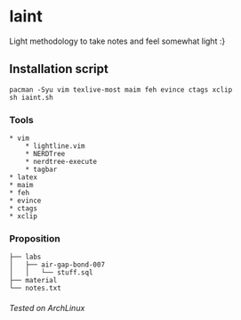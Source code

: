 # Iaint

Light methodology to take notes and feel somewhat light :}

## Installation script
```text
pacman -Syu vim texlive-most maim feh evince ctags xclip
sh iaint.sh
```

### Tools
```
* vim
    * lightline.vim
    * NERDTree
    * nerdtree-execute
    * tagbar
* latex
* maim
* feh
* evince
* ctags
* xclip
```

### Proposition
```
├── labs
│   ├── air-gap-bond-007
│   │   └── stuff.sql
├── material
└── notes.txt
```

###### Tested on ArchLinux
